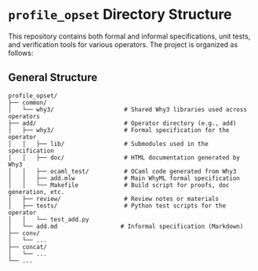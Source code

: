 # `profile_opset` Directory Structure

This repository contains both formal and informal specifications, unit tests, and verification tools for various operators. The project is organized as follows:

## General Structure

```plaintext
profile_opset/
├── common/
│   └── why3/                    # Shared Why3 libraries used across operators
├── add/                         # Operator directory (e.g., add)
│   ├── why3/                    # Formal specification for the operator
│   │   ├── lib/                 # Submodules used in the specification
│   │   ├── doc/                 # HTML documentation generated by Why3
│   │   ├── ocaml_test/          # OCaml code generated from Why3
│   │   ├── add.mlw              # Main WhyML formal specification
│   │   └── Makefile             # Build script for proofs, doc generation, etc.
│   ├── review/                  # Review notes or materials
│   ├── tests/                   # Python test scripts for the operator
│   │   └── test_add.py
│   └── add.md                  # Informal specification (Markdown)
├── conv/
│   └── ...
├── concat/
│   └── ...
└── ...
